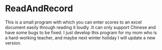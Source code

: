 # ReadAndRecord
This is a small program with which you can enter scores to an excel document easily through reading it loudly .It can only support Chinese and have some bugs to be fixed. I just develop this program for my mom who is a hard-working teacher, and maybe next winter holiday I will update a new version.
